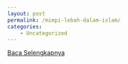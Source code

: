 ```yaml
---
layout: post
permalink: /mimpi-lebah-dalam-islam/
categories:
    - Uncategorized
---
```


[Baca Selengkapnya](/10)